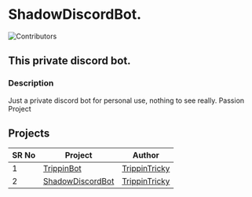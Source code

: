 # ShadowDiscordBot.


![Contributors](https://img.shields.io/badge/Projects
)


## This private discord bot.

### Description

Just a private discord bot for personal use, nothing to see really. Passion Project


## Projects

| SR No | Project                                                                                                                                           | Author                                                      |
|-------|---------------------------------------------------------------------------------------------------------------------------------------------------|-------------------------------------------------------------|
| 1     | [TrippinBot](https://github.com/TrickyShadow/TrippinBot/tree/main)                                    | [TrippinTricky](https://github.com/TrickyShadow)                      |
| 2     | [ShadowDiscordBot](https://github.com/TrickyShadow/ShadowDiscordBot/tree/master)                                           | [TrippinTricky](https://github.com/TrickyShadow)                  |
